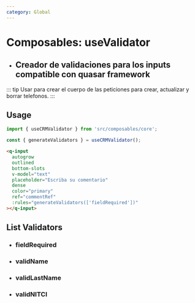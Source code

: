 ```yaml
---
category: Global
---
```


# Composables: useValidator

- ## Creador de validaciones para los inputs compatible con quasar framework

::: tip
Usar para crear el cuerpo de las peticiones para crear, actualizar y borrar telefonos.
:::

## Usage

```js
import { useCRMValidator } from 'src/composables/core';

const { generateValidators } = useCRMValidator();
```

```html
<q-input
  autogrow
  outlined
  bottom-slots
  v-model="text"
  placeholder="Escriba su comentario"
  dense
  color="primary"
  ref="commentRef"
  :rules="generateValidators(['fieldRequired'])"
></q-input>
```

## List Validators

- ### fieldRequired
- ### validName
- ### validLastName
- ### validNITCI
